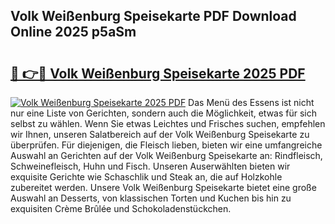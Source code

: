 ## Volk Weißenburg Speisekarte PDF Download Online 2025 p5aSm

# <h2><a href="http://gcdeccl.nevu.top/?p=Volk+Wei%c3%9fenburg+Speisekarte">🔗 👉🔴 Volk Weißenburg Speisekarte 2025 PDF</a></h2>

[![Volk Weißenburg Speisekarte 2025 PDF](https://i.imgur.com/dBaPXMq.png)](http://gcdeccl.nevu.top/?p=Volk+Wei%c3%9fenburg+Speisekarte)
Das Menü des Essens ist nicht nur eine Liste von Gerichten, sondern auch die Möglichkeit, etwas für sich selbst zu wählen. Wenn Sie etwas Leichtes und Frisches suchen, empfehlen wir Ihnen, unseren Salatbereich auf der Volk Weißenburg Speisekarte zu überprüfen. Für diejenigen, die Fleisch lieben, bieten wir eine umfangreiche Auswahl an Gerichten auf der Volk Weißenburg Speisekarte an: Rindfleisch, Schweinefleisch, Huhn und Fisch. Unseren Auserwählten bieten wir exquisite Gerichte wie Schaschlik und Steak an, die auf Holzkohle zubereitet werden. Unsere Volk Weißenburg Speisekarte bietet eine große Auswahl an Desserts, von klassischen Torten und Kuchen bis hin zu exquisiten Crème Brûlée und Schokoladenstückchen.
